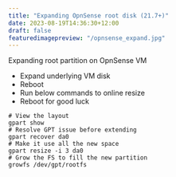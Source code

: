 ```yaml
---
title: "Expanding OpnSense root disk (21.7+)"
date: 2023-08-19T14:36:30+12:00
draft: false
featuredimagepreview: "/opnsense_expand.jpg"
---
```


Expanding root partition on OpnSense VM

- Expand underlying VM disk
- Reboot
- Run below commands to online resize
- Reboot for good luck

```shell
# View the layout
gpart show
# Resolve GPT issue before extending
gpart recover da0
# Make it use all the new space
gpart resize -i 3 da0
# Grow the FS to fill the new partition
growfs /dev/gpt/rootfs
```